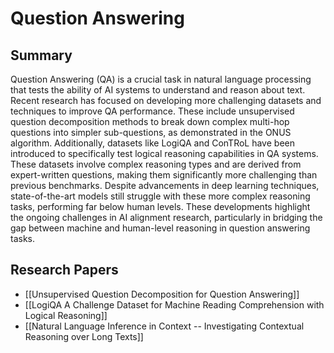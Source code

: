 # Question Answering

## Summary
 Question Answering (QA) is a crucial task in natural language processing that tests the ability of AI systems to understand and reason about text. Recent research has focused on developing more challenging datasets and techniques to improve QA performance. These include unsupervised question decomposition methods to break down complex multi-hop questions into simpler sub-questions, as demonstrated in the ONUS algorithm. Additionally, datasets like LogiQA and ConTRoL have been introduced to specifically test logical reasoning capabilities in QA systems. These datasets involve complex reasoning types and are derived from expert-written questions, making them significantly more challenging than previous benchmarks. Despite advancements in deep learning techniques, state-of-the-art models still struggle with these more complex reasoning tasks, performing far below human levels. These developments highlight the ongoing challenges in AI alignment research, particularly in bridging the gap between machine and human-level reasoning in question answering tasks.
## Research Papers

- [[Unsupervised Question Decomposition for Question Answering]]
- [[LogiQA A Challenge Dataset for Machine Reading Comprehension with Logical Reasoning]]
- [[Natural Language Inference in Context -- Investigating Contextual Reasoning over Long Texts]]
